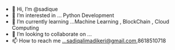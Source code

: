 - 👋 Hi, I’m @sadique
- 👀 I’m interested in ... Python Development
- 🌱 I’m currently learning ...Machine Learning , BlockChain , Cloud Computing
- 💞️ I’m looking to collaborate on ...
- 📫 How to reach me ...sadiqalimadikeri@gmail.com,8618510718

<!---
sadiqueAli99/sadiqueAli99 is a ✨ special ✨ repository because its `README.md` (this file) appears on your GitHub profile.
You can click the Preview link to take a look at your changes.
--->
